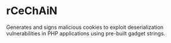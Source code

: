 # rCeChAiN
Generates and signs malicious cookies to exploit deserialization vulnerabilities in PHP applications using pre-built gadget strings.
